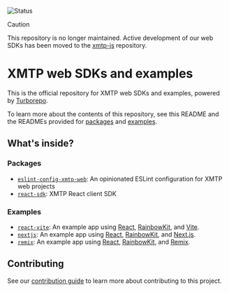 ![Status](https://img.shields.io/badge/Deprecated-brown)

> [!CAUTION]
> This repository is no longer maintained. Active development of our web SDKs has been moved to the [xmtp-js](https://github.com/xmtp/xmtp-js) repository.

# XMTP web SDKs and examples

This is the official repository for XMTP web SDKs and examples, powered by [Turborepo](https://turbo.build/repo).

To learn more about the contents of this repository, see this README and the READMEs provided for [packages](https://github.com/xmtp/xmtp-web/tree/main/packages) and [examples](https://github.com/xmtp/xmtp-web/tree/main/examples).

## What's inside?

### Packages

- [`eslint-config-xmtp-web`](https://github.com/xmtp/xmtp-web/blob/main/packages/eslint-config-xmtp-web): An opinionated ESLint configuration for XMTP web projects
- [`react-sdk`](https://github.com/xmtp/xmtp-web/blob/main/packages/react-sdk): XMTP React client SDK

### Examples

- [`react-vite`](https://github.com/xmtp/xmtp-web/blob/main/examples/react-vite): An example app using [React](https://react.dev/), [RainbowKit](https://www.rainbowkit.com/), and [Vite](https://vitejs.dev/).
- [`nextjs`](https://github.com/xmtp/xmtp-web/blob/main/examples/nextjs): An example app using [React](https://react.dev/), [RainbowKit](https://www.rainbowkit.com/), and [Next.js](https://nextjs.org/).
- [`remix`](https://github.com/xmtp/xmtp-web/blob/main/examples/remix): An example app using [React](https://react.dev/), [RainbowKit](https://www.rainbowkit.com/), and [Remix](https://remix.run/).

## Contributing

See our [contribution guide](./CONTRIBUTING.md) to learn more about contributing to this project.
